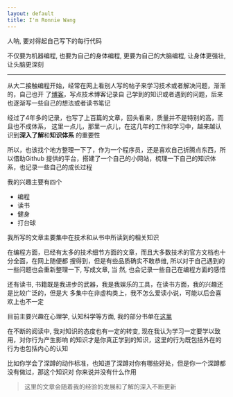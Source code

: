 ```yaml
---
layout: default
title: I'm Ronnie Wang
---
```


<script>
    $(function () {
        $("#date").remove();
        $("#post_title").remove();
//        $.getJSON("../post.json", function (data) {
//            $.each(data, function (n, value) {
//                var div = "<a href='" + value.url + "' class='title'><img class='img' src='http://ronnie.wang/images/" + (n % 15 + 1) + ".png'/> " + value.title + "</a>"
//                        + "<br/>"
//                        + "<span class='glyphicon glyphicon-calendar'></span>" + value.date + " by Ronnie Wang"
//                        + "<p class='desc'> " + value.description + "</p>"
//                        + "<hr/>";
//                $("#content").append("<div>" + div + "</div>");
//            });
//        });
    });
</script>

人呐, 要对得起自己写下的每行代码

不仅要为机器编程, 也要为自己的身体编程, 更要为自己的大脑编程, 让身体更强壮, 让头脑更深刻

---

从大二接触编程开始，经常在网上看别人写的帖子来学习技术或者解决问题，渐渐的，自己也开
了[博客](http://blog.csdn.net/ro_wsy?viewmode=contents)，写点技术博客记录自
己学到的知识或者遇到的问题，后来也逐渐写一些自己的想法或者读书笔记

经过了4年多的记录，也写了上百篇的文章，回头看来，质量并不是特别的高，而且也不成体系，
这里一点儿，那里一点儿，在这几年的工作和学习中，越来越认识到**深入了解**和**知识体系**
的重要性

所以，也该找个地方整理一下了，作为一个程序员，还是喜欢自己折腾点东西，所以借助Github
提供的平台，搭建了一个自己的小网站，梳理一下自己的知识体系，也记录一些自己的成长过程

我的兴趣主要有四个

* 编程
* 读书
* 健身
* 打台球

我所写的文章主要集中在技术和从书中所读到的相关知识

在编程方面，已经有太多的技术细节方面的文章，而且大多数技术的官方文档也十分全面，在网上随便都
搜得到，但是有些品质确实不敢恭维, 所以对于自己遇到的一些问题也会重新整理一下, 写成文章, 当
然, 也会记录一些自己在编程方面的感悟

还有读书, 书籍既是我进步的武器，我是我娱乐的工具，在读书方面，我的兴趣还是比较广泛的，但是大
多集中在非虚构类上，我不怎么爱读小说，可能以后会喜欢上也不一定

目前主要兴趣在心理学, 认知科学等方面, 我的部分书单在[这里](http://ronnie.wang/sole/my-book-list.html)

在不断的阅读中, 我对知识的态度也有一定的转变, 现在我认为学习一定要学以致用，对你行为产生影响
的知识才是你真正学到的知识，这里的行为既包括外在的行为也包括内心的认知

比如你学会了深蹲的动作标准，也知道了深蹲对你有哪些好处，但是你一个深蹲都没有做过，那这个知识对
你来说并没有什么作用

> 这里的文章会随着我的经验的发展和了解的深入不断更新
